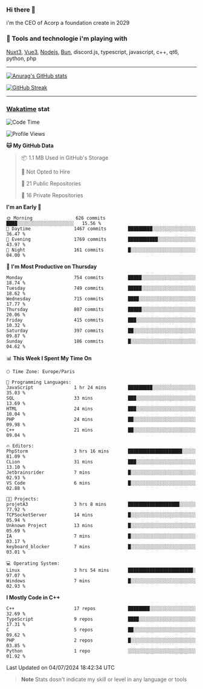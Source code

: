### Hi there 👋

i'm the CEO of Acorp a foundation create in 2029  

### 🧰 Tools and technologie i'm playing with

[Nuxt3](https://nuxt.com), [Vue3](https://vuejs.org/), [Nodejs](https://nodejs.org), [Bun](https://bun.sh/), discord.js, typescript, javascript, c++, qt6, python, php

---

[![Anurag's GitHub stats](https://github-readme-stats.vercel.app/api?username=ackimixs&show_icons=true&theme=github_dark&count_private=true)](https://www.ackimixs.xyz)

[![GitHub Streak](https://github-readme-streak-stats.herokuapp.com?user=Ackimixs&theme=github-dark-blue&date_format=j%20M%5B%20Y%5D&mode=weekly)](https://git.io/streak-stats)

---
 
 ### [Wakatime](https://wakatime.com/) stat

<!--START_SECTION:waka-->
![Code Time](http://img.shields.io/badge/Code%20Time-1%2C187%20hrs%201%20min-blue)

![Profile Views](http://img.shields.io/badge/Profile%20Views-0-blue)

**🐱 My GitHub Data** 

> 📦 1.1 MB Used in GitHub's Storage 
 > 
> 🚫 Not Opted to Hire
 > 
> 📜 21 Public Repositories 
 > 
> 🔑 16 Private Repositories 
 > 
**I'm an Early 🐤** 

```text
🌞 Morning                626 commits         ████░░░░░░░░░░░░░░░░░░░░░   15.56 % 
🌆 Daytime                1467 commits        █████████░░░░░░░░░░░░░░░░   36.47 % 
🌃 Evening                1769 commits        ███████████░░░░░░░░░░░░░░   43.97 % 
🌙 Night                  161 commits         █░░░░░░░░░░░░░░░░░░░░░░░░   04.00 % 
```
📅 **I'm Most Productive on Thursday** 

```text
Monday                   754 commits         █████░░░░░░░░░░░░░░░░░░░░   18.74 % 
Tuesday                  749 commits         █████░░░░░░░░░░░░░░░░░░░░   18.62 % 
Wednesday                715 commits         ████░░░░░░░░░░░░░░░░░░░░░   17.77 % 
Thursday                 807 commits         █████░░░░░░░░░░░░░░░░░░░░   20.06 % 
Friday                   415 commits         ███░░░░░░░░░░░░░░░░░░░░░░   10.32 % 
Saturday                 397 commits         ██░░░░░░░░░░░░░░░░░░░░░░░   09.87 % 
Sunday                   186 commits         █░░░░░░░░░░░░░░░░░░░░░░░░   04.62 % 
```


📊 **This Week I Spent My Time On** 

```text
🕑︎ Time Zone: Europe/Paris

💬 Programming Languages: 
JavaScript               1 hr 24 mins        █████████░░░░░░░░░░░░░░░░   35.03 % 
SQL                      33 mins             ███░░░░░░░░░░░░░░░░░░░░░░   13.69 % 
HTML                     24 mins             ███░░░░░░░░░░░░░░░░░░░░░░   10.04 % 
PHP                      24 mins             ██░░░░░░░░░░░░░░░░░░░░░░░   09.98 % 
C++                      21 mins             ██░░░░░░░░░░░░░░░░░░░░░░░   09.04 % 

🔥 Editors: 
PhpStorm                 3 hrs 16 mins       ████████████████████░░░░░   81.09 % 
CLion                    31 mins             ███░░░░░░░░░░░░░░░░░░░░░░   13.10 % 
Jetbrainsrider           7 mins              █░░░░░░░░░░░░░░░░░░░░░░░░   02.93 % 
VS Code                  6 mins              █░░░░░░░░░░░░░░░░░░░░░░░░   02.88 % 

🐱‍💻 Projects: 
projetA3                 3 hrs 8 mins        ███████████████████░░░░░░   77.92 % 
TCPSocketServer          14 mins             █░░░░░░░░░░░░░░░░░░░░░░░░   05.94 % 
Unknown Project          13 mins             █░░░░░░░░░░░░░░░░░░░░░░░░   05.69 % 
IA                       7 mins              █░░░░░░░░░░░░░░░░░░░░░░░░   03.17 % 
keyboard_blocker         7 mins              █░░░░░░░░░░░░░░░░░░░░░░░░   03.01 % 

💻 Operating System: 
Linux                    3 hrs 54 mins       ████████████████████████░   97.07 % 
Windows                  7 mins              █░░░░░░░░░░░░░░░░░░░░░░░░   02.93 % 
```

**I Mostly Code in C++** 

```text
C++                      17 repos            ████████░░░░░░░░░░░░░░░░░   32.69 % 
TypeScript               9 repos             ████░░░░░░░░░░░░░░░░░░░░░   17.31 % 
C                        5 repos             ██░░░░░░░░░░░░░░░░░░░░░░░   09.62 % 
PHP                      2 repos             █░░░░░░░░░░░░░░░░░░░░░░░░   03.85 % 
Python                   1 repo              ░░░░░░░░░░░░░░░░░░░░░░░░░   01.92 % 
```




 Last Updated on 04/07/2024 18:42:34 UTC
<!--END_SECTION:waka-->

> **Note**
> Stats dosn't indicate my skill or level in any language or tools
